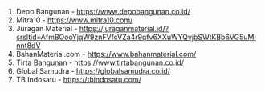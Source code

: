1. Depo Bangunan - https://www.depobangunan.co.id/
2. Mitra10 - https://www.mitra10.com/
3. Juragan Material - https://juraganmaterial.id/?srsltid=AfmBOooYjqW9znFVfcVZa4r9qfv6XXuWYQvjbSWtKBb6VG5uMInnt8dV
4. BahanMaterial.com - https://www.bahanmaterial.com/
5. Tirta Bangunan - https://www.tirtabangunan.co.id/
6. Global Samudra - https://globalsamudra.co.id/
7. TB Indosatu - https://tbindosatu.com/